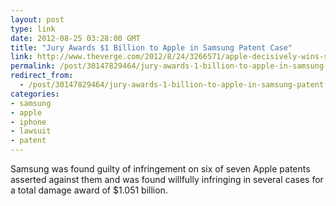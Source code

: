 ```yaml
---
layout: post
type: link
date: 2012-08-25 03:28:00 GMT
title: "Jury Awards $1 Billion to Apple in Samsung Patent Case"
link: http://www.theverge.com/2012/8/24/3266571/apple-decisively-wins-samsung-trial-what-it-means
permalink: /post/30147829464/jury-awards-1-billion-to-apple-in-samsung-patent
redirect_from: 
  - /post/30147829464/jury-awards-1-billion-to-apple-in-samsung-patent
categories:
- samsung
- apple
- iphone
- lawsuit
- patent
---
```

<p>Samsung was found guilty of infringement on six of seven Apple patents asserted against them and was found willfully infringing in several cases for a total damage award of $1.051 billion.</p>